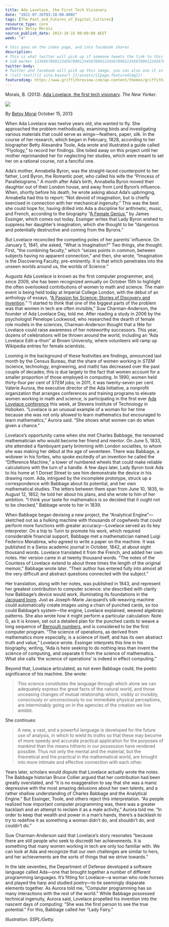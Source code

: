 ```yaml
---
title: Ada Lovelace, the First Tech Visionary
date: "2021-07-26T03:18:00.000Z"
tags: [The_Past_and_Futures_of_Digital_Cultures]
resource_type: core
authors: Betsy Morais
source_publish_date: 2013-10-15 00:00:00 AEST
week: "4"

# this goes on the index page, and into facebook shares
description:
# This is what twitter will pick up if someone tweets the link to this page
# 110 marker 1234567890123456789012345678901234567890123456789012345678901234567890123456789012345678901234567890123456789
twitter-body:
# Twitter and facebook will pick up this image. you can also use it in a post with:
# ![alt text]({{ site.baseurl }}/assets/{{page.featuredimg}})
featuredimg: https://www.griffithreview.com/wp-content/themes/griffithreview/dist/images/logo-text.svg
---
```


Morais, B. (2013). [Ada Lovelace, the first tech visionary](https://www.newyorker.com/tech/annals-of-technology/ada-lovelace-the-first-tech-visionary). _The New Yorker_.

![](https://media.newyorker.com/photos/590952556552fa0be682c157/master/w_1920,c_limit/ada-lovelace-290.jpeg)

By [Betsy Morai](https://www.newyorker.com/contributors/betsy-morais) October 15, 2013

When Ada Lovelace was twelve years old, she wanted to fly. She approached the problem methodically, examining birds and investigating various materials that could serve as wings—feathers, paper, silk. In the course of her research, which began in February, 1828, according to her biographer Betty Alexandra Toole, Ada wrote and illustrated a guide called “Flyology,” to record her findings. She toiled away on this project until her mother reprimanded her for neglecting her studies, which were meant to set her on a rational course, not a fanciful one.

Ada’s mother, Annabella Byron, was the straight-laced counterpoint to her father, Lord Byron, the Romantic poet, who called his wife the “Princess of Parallelograms.” A month after Ada’s birth, Annabella Byron moved their daughter out of their London house, and away from Lord Byron’s influence. When, shortly before his death, he wrote asking about Ada’s upbringing, Annabella had this to report: “Not devoid of imagination, but is chiefly exercised in connection with her mechanical ingenuity.” This was the best she could hope for, having drilled into Ada a discipline for arithmetic, music, and French, according to the biography “<a href="http://www.amazon.com/Female-Genius-Lovelace-Computer-ebook/dp/B00F49M154/ref=tmm_kin_swatch_0?ots=1&amp;slotNum=0&amp;imprToken=90bd732d-79da-708c-426&amp;tag=thneyo0f-20&amp;linkCode=w50&amp;_encoding=UTF8&amp;sr=&amp;qid=">A Female Genius</a>,” by James Essinger, which comes out today. Essinger writes that Lady Byron wished to suppress her daughter’s imagination, which she thought to be “dangerous and potentially destructive and coming from the Byrons.”

But Lovelace reconciled the competing poles of her parents’ influence. On January 5, 1841, she asked, “What is Imagination?” Two things, she thought. First, “the combining faculty,” which “seizes points in common, between subjects having no apparent connection,” and then, she wrote, “Imagination is the Discovering Faculty, pre-eminently. It is that which penetrates into the unseen worlds around us, the worlds of Science.”

Augusta Ada Lovelace is known as the first computer programmer, and, since 2009, she has been recognized annually on October 15th to highlight the often overlooked contributions of women to math and science. The main event is being held today at Imperial College London, with the début of an anthology of essays, “<a href="http://findingada.com/book/">A Passion for Science: Stories of Discovery and Invention</a>.” “I started to think that one of the biggest parts of the problem was that women in tech are often invisible,” Suw Charman-Anderson, the founder of Ada Lovelace Day, told me. After reading a study in 2006 by the psychologist Penelope Lockwood, who researched the dearth of female role models in the sciences, Charman-Anderson thought that a fête for Lovelace could raise awareness of her noteworthy successors. This year, dozens of celebrations will be thrown around the world, including an “Ada Lovelace Edit-a-thon” at Brown University, where volunteers will ramp up Wikipedia entries for female scientists.

Looming in the background of these festivities are findings, announced last month by the Census Bureau, that the share of women working in <em class="small">STEM</em> (science, technology, engineering, and math) has decreased over the past couple of decades; this is due largely to the fact that women account for a smaller proportion of those employed in computing. In 1990, women held thirty-four per cent of <em class="small">STEM</em> jobs; in 2011, it was twenty-seven per cent. Valerie Aurora, the executive director of the Ada Initiative, a nonprofit organization that arranges conferences and training programs to elevate women working in math and science, is participating in the first ever <a href="https://www.stevens.edu/calconference/">Ada Lovelace conference</a> this week, at Stevens Institute of Technology in Hoboken. “Lovelace is an unusual example of a woman for her time because she was not only allowed to learn mathematics but encouraged to learn mathematics,” Aurora said. “She shows what women can do when given a chance.”

Lovelace’s opportunity came when she met Charles Babbage, the renowned mathematician who would become her friend and mentor. On June 5, 1833, she attended a flamboyant party brimming with London socialites, to whom she was making her début at the age of seventeen. There was Babbage, a widower in his forties, who spoke excitedly of an invention he called the “Difference Machine,” a tower of numbered wheels that could make reliable calculations with the turn of a handle. A few days later, Lady Byron took Ada to his home at 1 Dorset Street to see him demonstrate the device in his drawing room. Ada, intrigued by the incomplete prototype, struck up a correspondence with Babbage about its potential, and her own mathematical studies. The letters between them span from June 10, 1835, to August 12, 1852; he told her about his plans, and she wrote to him of her ambition. “I think your taste for mathematics is so decided that it ought not to be checked,” Babbage wrote to her in 1839.

When Babbage began devising a new project, the “Analytical Engine”—sketched out as a hulking machine with thousands of cogwheels that could perform more functions with greater accuracy—Lovelace served as its key interpreter. On a trip to Turin to promote his work, which required considerable financial support, Babbage met a mathematician named Luigi Federico Menabrea, who agreed to write a paper on the machine. It was published in a Swiss academic journal in October, 1842, at about eight thousand words. Lovelace translated it from the French, and added her own notes. Her version came in at twenty thousand words. “The notes of the Countess of Lovelace extend to about three times the length of the original memoir,” Babbage wrote later. “Their author has entered fully into almost all the very difficult and abstract questions connected with the subject.”

Her translation, along with her notes, was published in 1843, and represent her greatest contribution to computer science: she described with clarity how Babbage’s device would work, illuminating its foundations in the <a href="http://en.wikipedia.org/wiki/Jacquard_loom">Jacquard loom</a>. Just as Joseph-Marie Jacquard’s silk-weaving machine could automatically create images using a chain of punched cards, so too could Babbage’s system—the engine, Lovelace explained, weaved algebraic patterns. She also wrote how it might perform a particular calculation: Note G, as it is known, set out a detailed plan for the punched cards to weave a long sequence of <a href="http://www.princeton.edu/~achaney/tmve/wiki100k/docs/Bernoulli_number.html">Bernoulli numbers</a>, and is considered to be the first computer program. “The science of operations, as derived from mathematics more especially, is a science of itself, and has its own abstract truth and value,” Lovelace wrote. Essinger interprets this line in his biography, writing, “Ada is here seeking to do nothing less than invent the science of computing, and separate it from the science of mathematics. What she calls ‘the science of operations’ is indeed in effect computing.”

Beyond that, Lovelace articulated, as not even Babbage could, the poetic significance of his machine. She wrote:

> This science constitutes the language through which alone we can adequately express the great facts of the natural world, and those unceasing changes of mutual relationship which, visibly or invisibly, consciously or unconsciously to our immediate physical perceptions, are interminably going on in the agencies of the creation we live amidst.

She continues:

> A new, a vast, and a powerful language is developed for the future use of analysis, in which to wield its truths so that these may become of more speedy and accurate practical application for the purposes of mankind than the means hitherto in our possession have rendered possible. Thus not only the mental and the material, but the theoretical and the practical in the mathematical world, are brought into more intimate and effective connection with each other.

Years later, scholars would dispute that Lovelace actually wrote the notes. The Babbage historian Bruce Collier argued that her contribution had been greatly overstated, and “it is no exaggeration to say that she was a manic depressive with the most amazing delusions about her own talents, and a rather shallow understanding of Charles Babbage and the Analytical Engine.” But Essinger, Toole, and others reject this interpretation. “As people realized how important computer programming was, there was a greater backlash and an attempt to reclaim it as a male activity,” Aurora told me. “In order to keep that wealth and power in a man’s hands, there’s a backlash to try to redefine it as something a woman didn’t do, and shouldn’t do, and couldn’t do.”

Suw Charman-Anderson said that Lovelace’s story resonates “because there are still people who seek to discredit her achievements. It is something that many women working in tech are only too familiar with. We can look at Ada and recognize that our own challenges are similar to hers, and her achievements are the sorts of things that we strive towards.”

In the late seventies, the Department of Defense developed a software language called Ada—one that brought together a number of different programming languages. It’s fitting for Lovelace—a woman who rode horses and played the harp and studied poetry—to tie seemingly disparate elements together. As Aurora told me, “Computer programming has so many interactions with the rest of the world.” While Babbage possessed technical ingenuity, Aurora said, Lovelace propelled his invention into the nascent days of computing: “She was the first person to see the true potential.”
For this, Babbage called her “Lady Fairy.”

_Illustration: SSPL/Getty._
